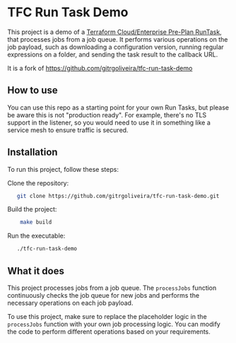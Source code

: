# TFC Run Task Demo
This project is a demo of a [Terraform Cloud/Enterprise Pre-Plan RunTask](https://developer.hashicorp.com/terraform/cloud-docs/integrations/run-tasks#integration-details), that processes jobs from a job queue. It performs various operations on the job payload, such as downloading a configuration version, running regular expressions on a folder, and sending the task result to the callback URL.

It is a fork of https://github.com/gitrgoliveira/tfc-run-task-demo

## How to use
You can use this repo as a starting point for your own Run Tasks, but please be aware this is not "production ready". For example, there's no TLS support in the listener, so you would need to use it in something like a service mesh to ensure traffic is secured.

## Installation
To run this project, follow these steps:

Clone the repository:
``` bash
   git clone https://github.com/gitrgoliveira/tfc-run-task-demo.git
```

Build the project:
```bash
    make build
```

Run the executable:
```bash
   ./tfc-run-task-demo
```

## What it does
This project processes jobs from a job queue. The `processJobs` function continuously checks the job queue for new jobs and performs the necessary operations on each job payload.

To use this project, make sure to replace the placeholder logic in the `processJobs` function with your own job processing logic. You can modify the code to perform different operations based on your requirements.
